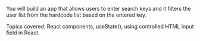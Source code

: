 <p>You will build an app that allows users to enter search keys and it filters the user list from the hardcode list based on the entered key.
</p>
<p>Topics covered:
React components, useState(), using controlled HTML input field in React.
</p>
